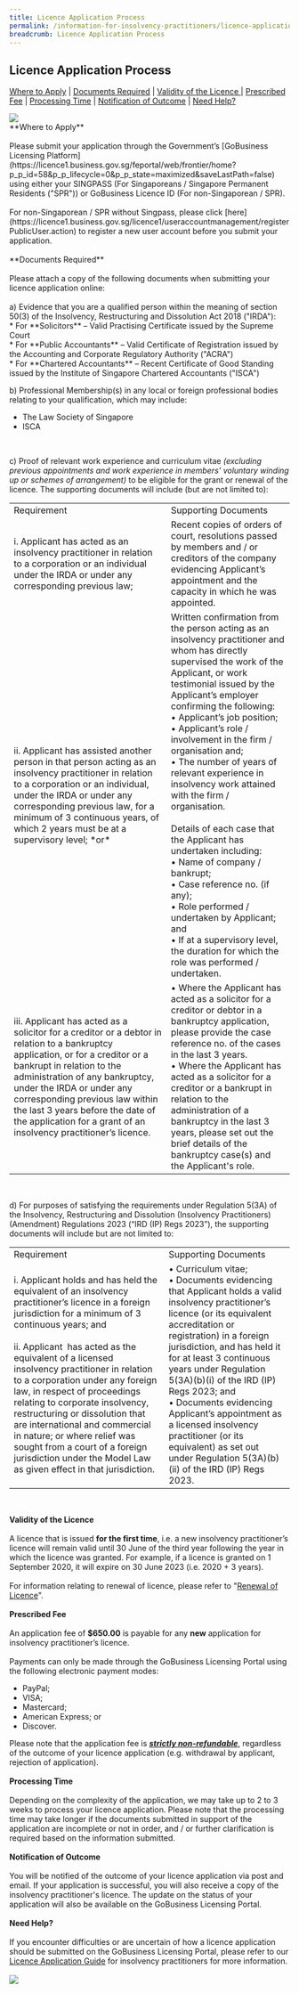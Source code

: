 ```yaml
---
title: Licence Application Process
permalink: /information-for-insolvency-practitioners/licence-application-process/
breadcrumb: Licence Application Process
---
```

**Licence Application Process**
---
<a href="#Where to Apply">Where to Apply</a>  |  <a href="#Documents Required">Documents Required</a>  |  <a href="#Validity of the Licence">Validity of the Licence </a>  |  <a href="#Prescribed Fee">Prescribed Fee</a>  |  <a href="#Processing Time">Processing Time</a>  |  <a href="#Notification of Outcome">Notification of Outcome</a>  |  <a href="#Need Help?">Need Help?</a><br>

<a href="/files/Infographic%202%20-%20Licence%20Application%20Process.pdf">
  <img src="/images/Infographic%202%20-%20Licence%20Application%20Process.jpg">
 </a>

<br>
<a id="Where to Apply"></a>**Where to Apply**
<br><br>
Please submit your application through the Government’s [GoBusiness Licensing Platform](https://licence1.business.gov.sg/feportal/web/frontier/home?p_p_id=58&amp;p_p_lifecycle=0&amp;p_p_state=maximized&amp;saveLastPath=false) using either your SINGPASS (For Singaporeans / Singapore Permanent Residents ("SPR")) or GoBusiness Licence ID (For non-Singaporean / SPR).<br><br>
For non-Singaporean / SPR without Singpass, please click [here](https://licence1.business.gov.sg/licence1/useraccountmanagement/registerPublicUser.action) to register a new user account before you submit your application.
<br><br>
<a id="Documents Required"></a>**Documents Required**
<br><br>
Please attach a copy of the following documents when submitting your licence application online:
<br><br>
a) Evidence that you are a qualified person within the meaning of section 50(3) of the Insolvency, Restructuring and Dissolution Act 2018 ("IRDA"):
<br>
* For **Solicitors** – Valid Practising Certificate issued by the Supreme Court <br>
* For **Public Accountants** – Valid Certificate of Registration issued by the Accounting and Corporate Regulatory Authority ("ACRA") <br>
* For **Chartered Accountants** – Recent Certificate of Good Standing issued by the Institute of Singapore Chartered Accountants ("ISCA")
<br>

b) Professional Membership(s) in any local or foreign professional bodies relating to your qualification, which may include:
<br>
* The Law Society of Singapore
* ISCA
<br>

c) Proof of relevant work experience and curriculum vitae *(excluding previous appointments and work experience in members' voluntary winding up or schemes of arrangement)* to be eligible for the grant or renewal of the licence. The supporting documents will include (but are not limited to):
<br>
<table>
<tbody><tr>
  <td>Requirement</td>
  <td>Supporting Documents</td>
 </tr>
 <tr>
  <td>i.	Applicant has acted as an insolvency practitioner in relation to a corporation or an individual under the IRDA or under any corresponding previous law;</td>
  <td>
Recent copies of orders of court, resolutions passed by members and / or creditors of the company evidencing Applicant’s appointment and the capacity in which he was appointed.<br>

</td>
 </tr>
 <tr>
  <td>ii.	Applicant has assisted another person in that person acting as an insolvency practitioner in relation to a corporation or an individual, under the IRDA or under any corresponding previous law, for a minimum of 3 continuous years, of which 2 years must be at a supervisory level; *or*
</td>
  <td>Written confirmation from the person acting as an insolvency practitioner and whom has directly supervised the work of the Applicant, or work testimonial issued by the Applicant’s employer confirming the following:<br>
•	Applicant’s job position;<br>
•	Applicant’s role / involvement in the firm / organisation and; <br>
• The number of years of relevant experience in insolvency work attained with the firm / organisation. <br><br>
Details of each case that the Applicant has undertaken including:<br>
•	Name of company / bankrupt; <br>
•	Case reference no. (if any);<br>
• Role performed / undertaken by Applicant; and<br>
•	If at a supervisory level, the duration for which the role was performed / undertaken.<br>
</td>
 </tr>
 <tr>
  <td>iii.	Applicant has acted as a solicitor for a creditor or a debtor in relation to a bankruptcy application, or for a creditor or a bankrupt in relation to the administration of any bankruptcy, under the IRDA or under any corresponding previous law within the last 3 years before the date of the application for a grant of an insolvency practitioner’s licence. </td>
 <td>
•	Where the Applicant has acted as a solicitor for a creditor or debtor in a bankruptcy application, please provide the case reference no. of the cases in the last 3 years.<br>
•	Where the Applicant has acted as a solicitor for a creditor or a bankrupt in relation to the administration of a bankruptcy in the last 3 years, please set out the brief details of the bankruptcy case(s) and the Applicant's role.
</td>
 </tr>
  </tbody></table><br>

d) For purposes of satisfying the requirements under Regulation 5(3A) of the Insolvency, Restructuring and Dissolution (Insolvency Practitioners) (Amendment) Regulations 2023 (“IRD (IP) Regs 2023”), the supporting documents will include but are not limited to:
<br>
<table>
<tbody><tr>
  <td>Requirement</td>
  <td>Supporting Documents</td>
 </tr>
 <tr>
  <td>i. Applicant holds and has held the equivalent of an insolvency practitioner’s licence in a foreign jurisdiction for a minimum of 3 continuous years; and   <br>
<br>ii. Applicant&nbsp; has acted as the equivalent of a licensed insolvency practitioner in relation to a corporation under any foreign law, in respect of proceedings relating to corporate insolvency, restructuring or dissolution that are international and commercial in nature; or where relief was sought from a court of a foreign jurisdiction under the Model Law as given effect in that jurisdiction.</td>
  <td>
•	Curriculum vitae;<br>
• Documents evidencing that Applicant holds a valid insolvency practitioner’s licence (or its equivalent accreditation or registration) in a foreign jurisdiction, and has held it for at least 3 continuous years under Regulation 5(3A)(b)(i) of the IRD (IP) Regs 2023; and <br>
•	Documents evidencing Applicant’s appointment as a licensed insolvency practitioner (or its equivalent) as set out under Regulation 5(3A)(b)(ii) of the IRD (IP) Regs 2023.
<br>

</td>
 </tr>
  </tbody></table><br>
	
<a id="Validity of the Licence"></a>**Validity of the Licence**
<br><br>
A licence that is issued **for the first time**, i.e. a new insolvency practitioner’s licence will remain valid until 30 June of the third year following the year in which the licence was granted. For example, if a licence is granted on 1 September 2020, it will expire on 30 June 2023 (i.e. 2020 + 3 years).
<br><br>
For information relating to renewal of licence, please refer to "[Renewal of Licence](https://lripd.mlaw.gov.sg/information-for-insolvency-practitioners/renewal-of-licence/)".
<br><br>
<a id="Prescribed Fee"></a>**Prescribed Fee**
<br><br> 
An application fee of **$650.00** is payable for any **new** application for insolvency practitioner’s licence. 
<br><br>Payments can only be made through the GoBusiness Licensing Portal using the following electronic payment modes:
<br>
* PayPal;<br>
* VISA;<br>
* Mastercard;<br>
* American Express; or<br>
* Discover.<br>


Please note that the application fee is <ins>_**strictly non-refundable**_</ins>, regardless of the outcome of your licence application (e.g. withdrawal by applicant, rejection of application).
<br><br>
<a id="Processing Time"></a>**Processing Time**
<br><br>
Depending on the complexity of the application, we may take up to 2 to 3 weeks to process your licence application. Please note that the processing time may take longer if the documents submitted in support of the application are incomplete or not in order, and / or further clarification is required based on the information submitted.
<br><br>
<a id="Notification of Outcome"></a>**Notification of Outcome**
<br><br>
You will be notified of the outcome of your licence application via post and email. If your application is successful, you will also receive a copy of the insolvency practitioner's licence. The update on the status of your application will also be available on the GoBusiness Licensing Portal.
<br><br>
<a id="Need Help?"></a>**Need Help?**
<br><br>
If you encounter difficulties or are uncertain of how a licence application should be submitted on the GoBusiness Licensing Portal, please refer to our [Licence Application Guide](/files/Licence%20Application%20Guide%20for%20Insolvency%20Practitioners.pdf) for insolvency practitioners for more information.
<br><br>
![](/images/contact%20details%20260122.jpg)
<br>